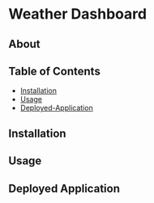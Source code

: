 # Weather Dashboard

## About

## Table of Contents
- [Installation](#installation)
- [Usage](#usage)
- [Deployed-Application](#deployed-application)

## Installation

## Usage

## Deployed Application